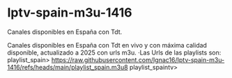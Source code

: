 # Iptv-spain-m3u-1416
Canales disponibles en España con Tdt.

Canales disponibles en España con Tdt en vivo y con máxima calidad disponible, actualizado a 2025 con urls m3u.
·Las Urls de las playlists son:
playlist_spain> https://raw.githubusercontent.com/Ignac16/Iptv-spain-m3u-1416/refs/heads/main/playlist_spain.m3u8
playlist_spaintv> 
